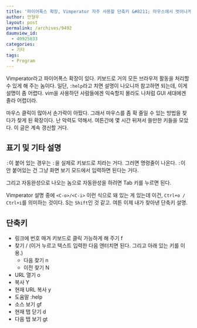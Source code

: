 ```yaml
---
title: '파이어폭스 확장, Vimperator 자주 사용할 단축키 &#8211; 마우스에서 벗어나게 해 주는 확장'
author: 안형우
layout: post
permalink: /archives/9492
daumview_id:
  - 40925833
categories:
  - 기타
tags:
  - Program
---
```

Vimperator라고 파이어폭스 확장이 있다. 키보드로 거의 모든 브라우저 활동을 처리할 수 있게 해 주는 놈이다. 일단, `:help`라고 치면 설명이 나오니까 참고하면 되는데, 이게 설명이 좀 어렵다. vim을 사용하던 사람들에겐 익숙할지 몰라도 나처럼 GUI 세대에겐 졸라 어렵더라.

마우스 클릭이 많아서 손가락이 아팠다. 그래서 마우스를 좀 확 줄일 수 있는 방법을 찾다가 찾게 된 확장이다. 난 악력도 약해서. 여튼간에 몇 시간 뒤져서 쓸만한 키들을 모았다. 이 글은 계속 갱신할 거다.

## 표기 및 기타 설명

`:`이 붙어 있는 경우는 `:`을 실제로 키보드로 치라는 거다. 그러면 명령줄이 나온다. `:`이 안 붙어있는 건 그냥 화면 보기 모드에서 입력하면 된다는 거다.

그리고 자동완성으로 나오는 놈으로 자동완성을 하려면 Tab 키를 누르면 된다.

Vimperator 설명 중에 `<C-o>/<C-i>` 이런 식으로 돼 있는 게 있는데 이건, `Ctrl+o / Ctrl+i`를 의미하는 것이다. S는 `Shift`인 것 같고. 여튼 이제 내가 찾아낸 단축키 설명.

## 단축키

*   링크에 번호 매겨 키보드로 클릭 가능하게 해 주기 f
*   찾기 / (이거 누르고 텍스트 입력한 다음 엔터치면 된다. 그리고 아래 있는 키를 이용.) 
    *   다음 찾기 n
    *   이전 찾기 N
*   URL 열기 o
*   복사 Y
*   현재 URL 복사 y
*   도움말 :help
*   소스 보기 gf
*   현재 탭 닫기 d
*   다음 탭 보기 gt